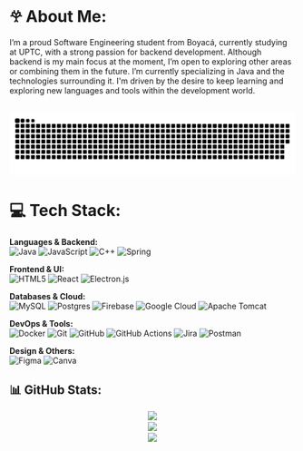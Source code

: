 # 𖣂  About Me:
I’m a proud Software Engineering student from Boyacá, currently studying at UPTC, with a strong passion for backend development. Although backend is my main focus at the moment, I’m open to exploring other areas or combining them in the future. I’m currently specializing in Java and the technologies surrounding it. I'm driven by the desire to keep learning and exploring new languages and tools within the development world.<br><br>

<picture>
  <source media="(prefers-color-scheme: dark)" srcset="https://raw.githubusercontent.com/monxvoll/monxvoll/output/github-snake-dark.svg" />
  <source media="(prefers-color-scheme: light)" srcset="https://raw.githubusercontent.com/monxvoll/monxvoll/output/github-snake.svg" />
  <img alt="github-snake" src="https://raw.githubusercontent.com/monxvoll/monxvoll/output/github-snake.svg" />
</picture>

# 💻 Tech Stack:

**Languages & Backend:**  
![Java](https://img.shields.io/badge/java-%23ED8B00.svg?style=for-the-badge&logo=openjdk&logoColor=white) 
![JavaScript](https://img.shields.io/badge/javascript-%23323330.svg?style=for-the-badge&logo=javascript&logoColor=%23F7DF1E) 
![C++](https://img.shields.io/badge/c++-%2300599C.svg?style=for-the-badge&logo=c%2B%2B&logoColor=white) 
![Spring](https://img.shields.io/badge/spring-%236DB33F.svg?style=for-the-badge&logo=spring&logoColor=white)

**Frontend & UI:**  
![HTML5](https://img.shields.io/badge/html5-%23E34F26.svg?style=for-the-badge&logo=html5&logoColor=white) 
![React](https://img.shields.io/badge/react-%2320232a.svg?style=for-the-badge&logo=react&logoColor=%2361DAFB) 
![Electron.js](https://img.shields.io/badge/Electron-191970?style=for-the-badge&logo=Electron&logoColor=white)

**Databases & Cloud:**  
![MySQL](https://img.shields.io/badge/mysql-4479A1.svg?style=for-the-badge&logo=mysql&logoColor=white) 
![Postgres](https://img.shields.io/badge/postgres-%23316192.svg?style=for-the-badge&logo=postgresql&logoColor=white) 
![Firebase](https://img.shields.io/badge/firebase-%23039BE5.svg?style=for-the-badge&logo=firebase) 
![Google Cloud](https://img.shields.io/badge/GoogleCloud-%234285F4.svg?style=for-the-badge&logo=google-cloud&logoColor=white) 
![Apache Tomcat](https://img.shields.io/badge/apache%20tomcat-%23F8DC75.svg?style=for-the-badge&logo=apache-tomcat&logoColor=black)

**DevOps & Tools:**  
![Docker](https://img.shields.io/badge/docker-%230db7ed.svg?style=for-the-badge&logo=docker&logoColor=white) 
![Git](https://img.shields.io/badge/git-%23F05033.svg?style=for-the-badge&logo=git&logoColor=white) 
![GitHub](https://img.shields.io/badge/github-%23121011.svg?style=for-the-badge&logo=github&logoColor=white) 
![GitHub Actions](https://img.shields.io/badge/github%20actions-%232671E5.svg?style=for-the-badge&logo=githubactions&logoColor=white) 
![Jira](https://img.shields.io/badge/jira-%230A0FFF.svg?style=for-the-badge&logo=jira&logoColor=white) 
![Postman](https://img.shields.io/badge/Postman-FF6C37?style=for-the-badge&logo=postman&logoColor=white)

**Design & Others:**  
![Figma](https://img.shields.io/badge/figma-%23F24E1E.svg?style=for-the-badge&logo=figma&logoColor=white) 
![Canva](https://img.shields.io/badge/Canva-%2300C4CC.svg?style=for-the-badge&logo=Canva&logoColor=white)

## 📊 GitHub Stats:

<div align="center">
  
  <img src="https://github-readme-stats.vercel.app/api?username=monxvoll&theme=dark&hide_border=false&include_all_commits=false&count_private=false" />
  
  <br/>

  <img src="https://nirzak-streak-stats.vercel.app/?user=monxvoll&theme=dark&hide_border=false" />
  
  <br/>

  <img src="https://github-readme-stats.vercel.app/api/top-langs/?username=monxvoll&theme=dark&hide_border=false&include_all_commits=false&count_private=false&layout=compact" />

</div>


